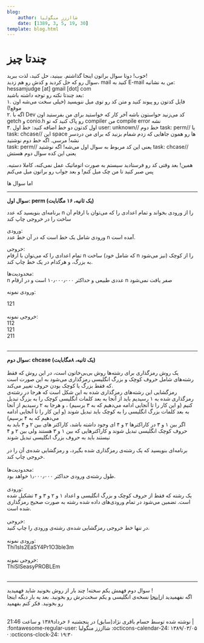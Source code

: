 ```yaml
---
blog:
    author: شااززز منگولیا
    date: [1389, 3, 5, 19, 30]
template: blog.html
---
```

# چندتا چیز

<div class="cnt">
خوب! دوتا سوال براتون اینجا گذاشتم. ببینید، حل کنید، لذت ببرید!<br/>سوال رو که حل کردید و کدش رو هم زدید، mail کنید به E-mail من به نشانیه:<br/>hessamjudge [at] gmail [dot] com<br/>بعد چندتا نکته رو توجه داشته باشید:<br/>۱. فایل کدتون رو پیوند کنید و متن کد رو توی میل ننویسید (خیلی سخت می‌شه اون موقع!)<br/>۲. اگه با Dev کد می‌زنید حواستون باشه آخر کار که خواستید برای من بفرستید اون getch و conio.h رو پاک کنید که تو compiler من compile error نشه<br/>۳. اول کدتون دو خط اضافه کنید: خط اول user: unknown// خط دوم task: perm// یا task: chcase// این space ها رو همون جاهایی که زدم شمام بزنید که برای من دردسر نشه! مرسی. اگه خط دوم نوشتید<br/>task: perm// یعنی این کد مربوط به سوال اول می‌شه! اگه نوشتید task: chcase// یعنی این کده سوال دوم هستش<br/><p></p>
<p>همین! بعد وقتی کد رو فرستادید سیستم به صورت اتوماتیک عمل نمی‌کنه، کاملا دستیه. پس صبر کنید تا من چک میل کنم! و بعد جواب رو براتون میل می‌کنم</p>
<p>اما سوال ها</p>
<p></p>
<hr/>
<strong>سوال اول: perm (یک ثانیه، ۱۶ مگابایت)</strong><p></p>
<p>برنامه‌ای بنویسید که عدد n را از ورودی بخواند و تمام اعدادی را که می‌توان با ارقام آن ساخت را در خروجی چاپ کند</p>
<p>ورودی:<br/>ورودی شامل یک خط است که در آن خط عدد n آمده است.</p>
<p>خروجی:<br/>تمام اعدادی را که می‌توان با ارقام n ساخت (که شامل خود n نیز می‌شود) را از کوچک به بزرگ، و هرکدام در یک خط چاپ کند.</p>
<p>محدودیت‌ها:<br/>n عددی طبیعی و حداکثر ۱۰٫۰۰۰٫۰۰۰ است و در ارقام n صفر یافت نمی‌شود</p>
<p>ورودی نمونه:</p>
<div>121<br/><div><br/></div>
<div>خروجی نمونه:<br/><div>112</div>
<div>121</div>
<div>211</div>
<div><br/></div>
<div>
<hr/>
<strong>سوال دوم: chcase (یک ثانیه، ۸مگابایت)</strong>
</div>
<div><strong><br/></strong></div>
<div>یک روش رمزگذاری برای رشته‌ها روش بی‌بی‌خاتون است، در این روش که فقط رشته‌های شامل حروف کوچک و بزرگ انگلیسی رمزگذاری می‌شود به این صورت است که فقط بزرگ یا کوچک بودن حروف تغییر می‌کند.<br/>رمزگشایی این رشته‌های رمزگذاری شده به این شکل است که هرجا در رشته‌ی رمزگذاری شده به ۱ رسیدیم باید از آنجا به بعد کلمات انگلیسی کوچک را به بزرگ تبدیل کنیم (و این کار را تا آنجایی ادامه می‌دهیم که به ۳ برسیم) ، و هرجا به ۲ رسیدیم از آنجا به بعد کلمات بزرگ انگلیسی را به کوچک باید تبدیل شوند (و این کار را تا آنجایی ادامه می‌دهیم که به ۴ برسیم)<br/>اگر بین ۱ و ۳ در کاراکترها ۲ و ۴ ای وجود داشته باشد، کاراکتر های بین ۲ و ۴ باید به حروف کوچک انگلیسی تبدیل شوند و کاراکترهایی که بین ۱ و ۳ هستند ولی بین ۲ و ۴ نیستند باید به حروف بزرگ انگلیسی تبدیل شوند</div>
<div><br/></div>
<div>برنامه‌ای بنویسید که یک رشته‌ی رمزگذاری شده بگیرد، و رمزگشایی شده‌ی آن را در خروجی چاپ کند.</div>
<div><br/></div>
<div>محدودیت‌ها:</div>
<div>طول رشته‌ی ورودی حداکثر ۱٫۰۰۰٫۰۰۰ خواهد بود.</div>
<div><br/></div>
<div>ورودی:</div>
<div>یک رشته که فقط از حروف کوچک و بزرگ انگلیسی و اعداد ۱ و ۲ و ۳ و ۴ تشکیل شده است. تضمین می‌شود در تمام ورودی‌های داده شده رشته‌ به صورت صحیح رمزگذاری شده است.</div>
<div><br/></div>
<div>خروجی:</div>
<div>در تنها خط خروجی رمزگشایی شده‌ی رشته‌ی ورودی را چاپ کنید.</div>
<div><br/></div>
<div>ورودی نمونه:</div>
<div>Thi1sIs2EaSY4Pr1O3ble3m</div>
<div><br/></div>
<div>خروجی نمونه:</div>
<div>ThiSISeasyPROBLEm</div>
<div><br/></div>
<div>
<hr/>سوال دوم فهمش یکم سخته! چند بار از روش بخونید شاید فهمیدید !</div>
<div>اگه نفهمیدید از<a href="http://acm.sgu.ru/problem.php?contest=0&amp;problem=302">اینجا</a> نسخه‌ی انگلیسی و یکم سخت‌ترش رو بخونید. بعد یه بار دیگه اینجا رو بخونید. فکر کنم بفهمید</div>
<div><br/></div>
</div>
</div>
<p></p>
<div class="postDesc">نوشته شده توسط حسام باقری نژاد(سابق) در پنجشنبه ۶ خرداد۱۳۸۹ و ساعت 21:46 
	 |</div>
</div>

<div class="blog-info" markdown>
<span class="blog-author">
:fontawesome-regular-user: شااززز منگولیا
</span>
<span class="blog-date">
:octicons-calendar-24: ۱۳۸۹/۰۳/۰۵ · :octicons-clock-24: ۱۹:۳۰
</span>
</div>

